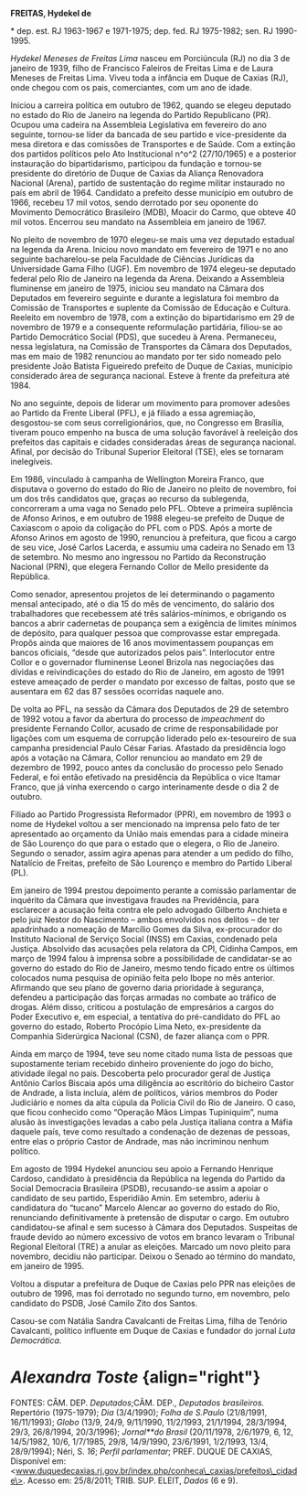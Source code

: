 **FREITAS, Hydekel de**

\* dep. est. RJ 1963-1967 e 1971-1975; dep. fed. RJ 1975-1982; sen. RJ
1990-1995.

*Hydekel Meneses de Freitas Lima* nasceu em Porciúncula (RJ) no dia 3 de
janeiro de 1939, filho de Francisco Faleiros de Freitas Lima e de Laura
Meneses de Freitas Lima. Viveu toda a infância em Duque de Caxias (RJ),
onde chegou com os pais, comerciantes, com um ano de idade.

Iniciou a carreira política em outubro de 1962, quando se elegeu
deputado no estado do Rio de Janeiro na legenda do Partido Republicano
(PR). Ocupou uma cadeira na Assembleia Legislativa em fevereiro do ano
seguinte, tornou-se líder da bancada de seu partido e vice-presidente da
mesa diretora e das comissões de Transportes e de Saúde. Com a extinção
dos partidos políticos pelo Ato Institucional n^o^2 (27/10/1965) e a
posterior instauração do bipartidarismo, participou da fundação e
tornou-se presidente do diretório de Duque de Caxias da Aliança
Renovadora Nacional (Arena), partido de sustentação do regime militar
instaurado no país em abril de 1964. Candidato a prefeito desse
município em outubro de 1966, recebeu 17 mil votos, sendo derrotado por
seu oponente do Movimento Democrático Brasileiro (MDB), Moacir do Carmo,
que obteve 40 mil votos. Encerrou seu mandato na Assembleia em janeiro
de 1967.

No pleito de novembro de 1970 elegeu-se mais uma vez deputado estadual
na legenda da Arena. Iniciou novo mandato em fevereiro de 1971 e no ano
seguinte bacharelou-se pela Faculdade de Ciências Jurídicas da
Universidade Gama Filho (UGF). Em novembro de 1974 elegeu-se deputado
federal pelo Rio de Janeiro na legenda da Arena. Deixando a Assembleia
fluminense em janeiro de 1975, iniciou seu mandato na Câmara dos
Deputados em fevereiro seguinte e durante a legislatura foi membro da
Comissão de Transportes e suplente da Comissão de Educação e Cultura.
Reeleito em novembro de 1978, com a extinção do bipartidarismo em 29 de
novembro de 1979 e a consequente reformulação partidária, filiou-se ao
Partido Democrático Social (PDS), que sucedeu à Arena. Permaneceu, nessa
legislatura, na Comissão de Transportes da Câmara dos Deputados, mas em
maio de 1982 renunciou ao mandato por ter sido nomeado pelo presidente
João Batista Figueiredo prefeito de Duque de Caxias, município
considerado área de segurança nacional. Esteve à frente da prefeitura
até 1984.

No ano seguinte, depois de liderar um movimento para promover adesões ao
Partido da Frente Liberal (PFL), e já filiado a essa agremiação,
desgostou-se com seus correligionários, que, no Congresso em Brasília,
tiveram pouco empenho na busca de uma solução favorável à reeleição dos
prefeitos das capitais e cidades consideradas áreas de segurança
nacional. Afinal, por decisão do Tribunal Superior Eleitoral (TSE), eles
se tornaram inelegíveis.

Em 1986, vinculado à campanha de Wellington Moreira Franco, que
disputava o governo do estado do Rio de Janeiro no pleito de novembro,
foi um dos três candidatos que, graças ao recurso da sublegenda,
concorreram a uma vaga no Senado pelo PFL. Obteve a primeira suplência
de Afonso Arinos, e em outubro de 1988 elegeu-se prefeito de Duque de
Caxiascom o apoio da coligação do PFL com o PDS. Após a morte de Afonso
Arinos em agosto de 1990, renunciou à prefeitura, que ficou a cargo de
seu vice, José Carlos Lacerda, e assumiu uma cadeira no Senado em 13 de
setembro. No mesmo ano ingressou no Partido da Reconstrução Nacional
(PRN), que elegera Fernando Collor de Mello presidente da República.

Como senador, apresentou projetos de lei determinando o pagamento mensal
antecipado, até o dia 15 do mês de vencimento, do salário dos
trabalhadores que recebessem até três salários-mínimos, e obrigando os
bancos a abrir cadernetas de poupança sem a exigência de limites mínimos
de depósito, para qualquer pessoa que comprovasse estar empregada.
Propôs ainda que maiores de 16 anos movimentassem poupanças em bancos
oficiais, “desde que autorizados pelos pais”. Interlocutor entre Collor
e o governador fluminense Leonel Brizola nas negociações das dívidas e
reivindicações do estado do Rio de Janeiro, em agosto de 1991 esteve
ameaçado de perder o mandato por excesso de faltas, posto que se
ausentara em 62 das 87 sessões ocorridas naquele ano.

De volta ao PFL, na sessão da Câmara dos Deputados de 29 de setembro de
1992 votou a favor da abertura do processo de *impeachment* do
presidente Fernando Collor, acusado de crime de responsabilidade por
ligações com um esquema de corrupção liderado pelo ex-tesoureiro de sua
campanha presidencial Paulo César Farias. Afastado da presidência logo
após a votação na Câmara, Collor renunciou ao mandato em 29 de dezembro
de 1992, pouco antes da conclusão do processo pelo Senado Federal, e foi
então efetivado na presidência da República o vice Itamar Franco, que já
vinha exercendo o cargo interinamente desde o dia 2 de outubro.

Filiado ao Partido Progressista Reformador (PPR), em novembro de 1993 o
nome de Hydekel voltou a ser mencionado na imprensa pelo fato de ter
apresentado ao orçamento da União mais emendas para a cidade mineira de
São Lourenço do que para o estado que o elegera, o Rio de Janeiro.
Segundo o senador, assim agira apenas para atender a um pedido do filho,
Natalício de Freitas, prefeito de São Lourenço e membro do Partido
Liberal (PL).

Em janeiro de 1994 prestou depoimento perante a comissão parlamentar de
inquérito da Câmara que investigava fraudes na Previdência, para
esclarecer a acusação feita contra ele pelo advogado Gilberto Anchieta e
pelo juiz Nestor do Nascimento – ambos envolvidos nos delitos – de ter
apadrinhado a nomeação de Marcílio Gomes da Silva, ex-procurador do
Instituto Nacional de Serviço Social (INSS) em Caxias, condenado pela
Justiça. Absolvido das acusações pela relatora da CPI, Cidinha Campos,
em março de 1994 falou à imprensa sobre a possibilidade de candidatar-se
ao governo do estado do Rio de Janeiro, mesmo tendo ficado entre os
últimos colocados numa pesquisa de opinião feita pelo Ibope no mês
anterior. Afirmando que seu plano de governo daria prioridade à
segurança, defendeu a participação das forças armadas no combate ao
tráfico de drogas. Além disso, criticou a postulação de empresários a
cargos do Poder Executivo e, em especial, a tentativa do pré-candidato
do PFL ao governo do estado, Roberto Procópio Lima Neto, ex-presidente
da Companhia Siderúrgica Nacional (CSN), de fazer aliança com o PPR.

Ainda em março de 1994, teve seu nome citado numa lista de pessoas que
supostamente teriam recebido dinheiro proveniente do jogo do bicho,
atividade ilegal no país. Descoberta pelo procurador geral de Justiça
Antônio Carlos Biscaia após uma diligência ao escritório do bicheiro
Castor de Andrade, a lista incluía, além de políticos, vários membros do
Poder Judiciário e nomes da alta cúpula da Polícia Civil do Rio de
Janeiro. O caso, que ficou conhecido como “Operação Mãos Limpas
Tupiniquim”, numa alusão às investigações levadas a cabo pela Justiça
italiana contra a Máfia daquele país, teve como resultado a condenação
de dezenas de pessoas, entre elas o próprio Castor de Andrade, mas não
incriminou nenhum político.

Em agosto de 1994 Hydekel anunciou seu apoio a Fernando Henrique
Cardoso, candidato à presidência da República na legenda do Partido da
Social Democracia Brasileira (PSDB), recusando-se assim a apoiar o
candidato de seu partido, Esperidião Amin. Em setembro, aderiu à
candidatura do “tucano” Marcelo Alencar ao governo do estado do Rio,
renunciando definitivamente à pretensão de disputar o cargo. Em outubro
candidatou-se afinal e sem sucesso à Câmara dos Deputados. Suspeitas de
fraude devido ao número excessivo de votos em branco levaram o Tribunal
Regional Eleitoral (TRE) a anular as eleições. Marcado um novo pleito
para novembro, decidiu não participar. Deixou o Senado ao término do
mandato, em janeiro de 1995.

Voltou a disputar a prefeitura de Duque de Caxias pelo PPR nas eleições
de outubro de 1996, mas foi derrotado no segundo turno, em novembro,
pelo candidato do PSDB, José Camilo Zito dos Santos.

Casou-se com Natália Sandra Cavalcanti de Freitas Lima, filha de Tenório
Cavalcanti, político influente em Duque de Caxias e fundador do jornal
*Luta Democrática*.

*Alexandra Toste* {align="right"}
=================

FONTES: CÂM. DEP. *Deputados*;CÂM. DEP., *Deputados brasileiros.*
Repertório (1975-1979); *Dia* (3/4/1990); *Folha de S.Paulo* (21/8/1991,
16/11/1993); *Globo* (13/9, 24/9, 9/11/1990, 11/2/1993, 21/1/1994,
28/3/1994, 29/3, 26/8/1994, 20/3/1996); *Jornal**do Brasil* (20/11/1978,
2/6/1979, 6, 12, 14/5/1982, 10/6, 1/7/1985, 29/8, 14/9/1990, 23/6/1991,
1/2/1993, 13/4, 28/9/1994); Néri, S. *16*; *Perfil parlamentar*; PREF.
DUQUE DE CAXIAS, Disponível em:
\<www.duquedecaxias.rj.gov.br/index.php/conheca\_caxias/prefeitos\_cidade\>.
Acesso em: 25/8/2011; TRIB. SUP. ELEIT, *Dados* (6 e 9).
